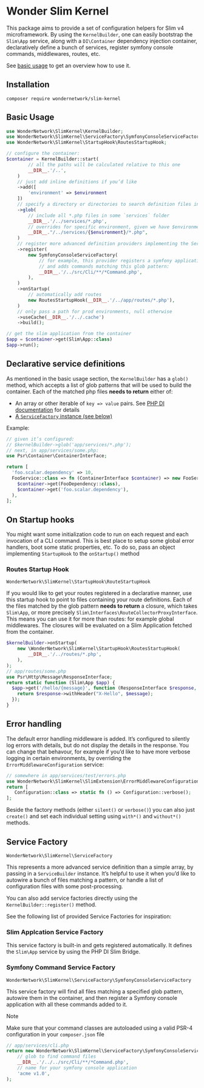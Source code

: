# Wonder Slim Kernel

This package aims to provide a set of configuration helpers for Slim v4 microframework.
By using the `KernelBuilder`, one can easily bootstrap the `Slim\App` service,
along with a `DI\Container` dependency injection container, declaratively define
a bunch of services, register symfony console commands, middlewares, routes, etc.

See [basic usage](#basic-usage) to get an overview how to use it. 

## Installation

```
composer require wondernetwork/slim-kernel
```

## Basic Usage

```php
use WonderNetwork\SlimKernel\KernelBuilder;
use WonderNetwork\SlimKernel\ServiceFactory\SymfonyConsoleServiceFactory;
use WonderNetwork\SlimKernel\StartupHook\RoutesStartupHook;

// configure the container:
$container = KernelBuilder::start(
        // all the paths will be calculated relative to this one
        __DIR__.'/..',
    )
    // just add inline definitions if you’d like
    ->add([
        'environment' => $environment
    ])
    // specify a directory or directories to search definition files in
    ->glob(
        // include all *.php files in some `services` folder
        __DIR__.'/../services/*.php',
        // overrides for specific environment, given we have $environment defined:
        __DIR__."/../services/{$environment}/*.php",
    )
    // register more advanced definition providers implementing the ServiceFactory interface
    ->register(
        new SymfonyConsoleServiceFactory(
            // for example, this provider registers a symfony application
            // and adds commands matching this glob pattern:
            __DIR__.'/../src/Cli/**/*Command.php',
        ),
    )
    ->onStartup(
        // automatically add routes
        new RoutesStartupHook(__DIR__.'/../app/routes/*.php'),
    )
    // only pass a path for prod environments, null otherwise
    ->useCache(__DIR__.'/../.cache')
    ->build();

// get the slim application from the container
$app = $container->get(Slim\App::class)
$app->run();
```

## Declarative service definitions

As mentioned in the basic usage section, the `KernelBuilder` has a `glob()` method,
which accepts a list of glob patterns that will be used to build the container. Each
of the matched php files **needs to return** either of:

 * An array or other iterable of `key => value` pairs. 
   See [PHP DI documentation][php-di-definition-syntax] for details
 * [A `ServiceFactory` instance (see below)](#service-factory)

Example:

```php
// given it’s configured:
// $kernelBuilder->glob('app/services/*.php');
// next, in app/services/some.php:
use Psr\Container\ContainerInterface;

return [
  'foo.scalar.dependency' => 10,
  FooService::class => fn (ContainerInterface $container) => new FooService(
    $container->get(FooDependency::class),
    $container->get('foo.scalar.dependency'),
  ),
];
```


[php-di-definition-syntax]: https://php-di.org/doc/php-definitions.html#syntax

## On Startup hooks

You might want some initialization code to run on each request and each invocation
of a CLI command. This is best place to setup some global error handlers, boot some
static properties, etc. To do so, pass an object implementing `StartupHook` to the
`onStartup()` method

### Routes Startup Hook

`WonderNetwork\SlimKernel\StartupHook\RouteStartupHook`

If you would like to get your routes registered in a declarative manner,
use this startup hook to point to files containing your route definitions.
Each of the files matched by the glob pattern **needs to return** a closure,
which takes `Slim\App`, or more precisely `Slim\Interfaces\RouteCollectorProxyInterface`.
This means you can use it for more than routes: for example global middlewares.
The closures will be evaluated on a Slim Application fetched from the container.

```php
$kernelBuilder->onStartup(
    new \WonderNetwork\SlimKernel\StartupHook\RoutesStartupHook(
        __DIR__.'/../routes/*.php',
    ),
);
// app/routes/some.php
use Psr\Http\Message\ResponseInterface;
return static function (Slim\App $app) {
  $app->get('/hello/{message}', function (ResponseInterface $response, string $message) {
    return $response->withHeader("X-Hello", $message);
  });
}
```


## Error handling

The default error handling middleware is added. It’s configured to silently log
errors with details, but do not display the details in the response. You can change
that behavour, for example if you’d like to have more verbose logging in certain
environments, by overriding the `ErrorMiddlewareConfiguration` service:

```php
// somewhere in app/services/test/errors.php
use WonderNetwork\SlimKernel\SlimExtension\ErrorMiddlewareConfiguration as Configuration;
return [
   Configuration::class => static fn () => Configuration::verbose();
];
```

Beside the factory methods (either `silent()` or `verbose()`) you can also just `create()` and
set each individual setting using `with*()` and `without*()` methods.

## Service Factory

`WonderNetwork\SlimKernel\ServiceFactory`

This represents a more advanced service definition than a simple array,
by passing in a `ServiceBuilder` instance. It’s helpful to use it when
you’d like to autowire a bunch of files matching a pattern, or handle
a list of configuration files with some post-processing. 

You can also add service factories directly using the `KernelBuilder::register()`
method.

See the following list of provided Service Factories for inspiration:

### Slim Applcation Service Factory

This service factory is built-in and gets registered automatically.
It defines the `Slim\App` service by using the PHP DI Slim Bridge.

### Symfony Command Service Factory

`WonderNetwork\SlimKernel\ServiceFactory\SymfonyConsoleServiceFactory`

This service factory will find all files matching a specified glob pattern,
autowire them in the container, and then register a Symfony console application
with all these commands added to it.

> [!NOTE]
> Make sure that your command classes are autoloaded using a valid PSR-4
> configuration in your `composer.json` file

```php
// app/services/cli.php
return new WonderNetwork\SlimKernel\ServiceFactory\SymfonyConsoleServiceFactory(
    // glob to find command files
    __DIR__.'/../../src/Cli/**/*Command.php',
    // name for your symfony console application
    'acme v1.0', 
);
```
